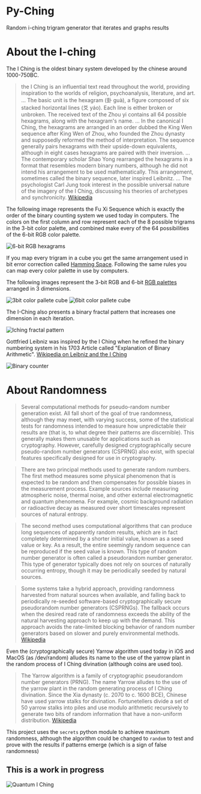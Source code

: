 # Py-Ching
Random i-ching trigram generator that iterates and graphs results


# About the I-ching
The I Ching is the oldest binary system developed by the chinese around 1000-750BC.
> the I Ching is an influential text read throughout the world, providing inspiration to the worlds of religion, psychoanalysis, literature, and art.
... The basic unit is the hexagram (卦 guà), a figure composed of six stacked horizontal lines (爻 yáo). Each line is either broken or unbroken. The received text of the Zhou yi contains all 64 possible hexagrams, along with the hexagram's name.
... In the canonical I Ching, the hexagrams are arranged in an order dubbed the King Wen sequence after King Wen of Zhou, who founded the Zhou dynasty and supposedly reformed the method of interpretation. The sequence generally pairs hexagrams with their upside-down equivalents, although in eight cases hexagrams are paired with their inversion.
... The contemporary scholar Shao Yong rearranged the hexagrams in a format that resembles modern binary numbers, although he did not intend his arrangement to be used mathematically. This arrangement, sometimes called the binary sequence, later inspired Leibnitz.
... The psychologist Carl Jung took interest in the possible universal nature of the imagery of the I Ching, discussing his theories of archetypes and synchronicity.
[Wikipedia](https://en.wikipedia.org/wiki/I_Ching)

The following image represents the Fu Xi Sequence which is exactly the order of the binary counting system we used today in computers.
The colors on the first column and row represent each of the 8 possible trigrams in the 3-bit color palette, and combined make every of the 64 possibilities of the 6-bit RGB color palette. 

![6-bit RGB hexagrams](https://fractaluniverse.files.wordpress.com/2019/03/screen-shot-2019-03-14-at-2.59.21-pm.png)

If you map every trigram in a cube you get the same arrangement used in bit error correction called [Hamming Space](https://en.wikipedia.org/wiki/Hamming_space).
Following the same rules you can map every color palette in use by computers. 

The following images represent the 3-bit RGB and 6-bit [RGB palettes](https://en.wikipedia.org/wiki/List_of_color_palettes) arranged in 3 dimensions.

![3bit color pallete cube](https://fractaluniverse.files.wordpress.com/2019/03/3-bit_rgb_cube.gif)
![6bit color pallete cube](https://fractaluniverse.files.wordpress.com/2019/03/6-bit_rgb_cube.gif)

The I-Ching also presents a binary fractal pattern that increases one dimension in each iteration.

![Iching fractal pattern](https://fractaluniverse.files.wordpress.com/2019/02/cache_897298771.png)

Gottfried Leibniz was inspired by the I Ching when he refined the binary numbering system in his 1703 Article called "Explanation of Binary Arithmetic". [Wikipedia on Leibniz and the I Ching](https://en.wikipedia.org/wiki/Binary_number#Leibniz_and_the_I_Ching)

![Binary counter](https://fractaluniverse.files.wordpress.com/2019/05/binary_counter.gif)

# About Randomness
> Several computational methods for pseudo-random number generation exist. All fall short of the goal of true randomness, although they may meet, with varying success, some of the statistical tests for randomness intended to measure how unpredictable their results are (that is, to what degree their patterns are discernible). This generally makes them unusable for applications such as cryptography. However, carefully designed cryptographically secure pseudo-random number generators (CSPRNG) also exist, with special features specifically designed for use in cryptography.

> There are two principal methods used to generate random numbers. The first method measures some physical phenomenon that is expected to be random and then compensates for possible biases in the measurement process. Example sources include measuring atmospheric noise, thermal noise, and other external electromagnetic and quantum phenomena. For example, cosmic background radiation or radioactive decay as measured over short timescales represent sources of natural entropy.

>The second method uses computational algorithms that can produce long sequences of apparently random results, which are in fact completely determined by a shorter initial value, known as a seed value or key. As a result, the entire seemingly random sequence can be reproduced if the seed value is known. This type of random number generator is often called a pseudorandom number generator. This type of generator typically does not rely on sources of naturally occurring entropy, though it may be periodically seeded by natural sources.

> Some systems take a hybrid approach, providing randomness harvested from natural sources when available, and falling back to periodically re-seeded software-based cryptographically secure pseudorandom number generators (CSPRNGs). The fallback occurs when the desired read rate of randomness exceeds the ability of the natural harvesting approach to keep up with the demand. This approach avoids the rate-limited blocking behavior of random number generators based on slower and purely environmental methods.
[Wikipedia](https://en.wikipedia.org/wiki/Random_number_generation)

Even the (cryptographically secure) Yarrow algorithm used today in iOS and MacOS (as /dev/random) alludes its name to the use of the yarrow plant in the random process of I Ching divination (although coins are used too).
>The Yarrow algorithm is a family of cryptographic pseudorandom number generators (PRNG). The name Yarrow alludes to the use of the yarrow plant in the random generating process of I Ching divination. Since the Xia dynasty (c. 2070 to c. 1600 BCE), Chinese have used yarrow stalks for divination. Fortunetellers divide a set of 50 yarrow stalks into piles and use modulo arithmetic recursively to generate two bits of random information that have a non-uniform distribution.
[Wikipedia](https://en.wikipedia.org/wiki/Yarrow_algorithm)

This project uses the `secrets` python module to achieve maximum randomness, although the algorithm could be changed to `random` to test and prove with the results if patterns emerge (which is a sign of false randomness)

## This is a work in progress

![Quantum I Ching](https://fractaluniverse.files.wordpress.com/2019/03/imagen-1481.jpg)